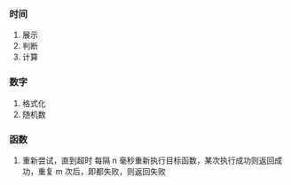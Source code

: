 ### 时间
1. 展示
2. 判断
3. 计算

### 数字
1. 格式化
2. 随机数

### 函数
1. 重新尝试，直到超时
	每隔 n 毫秒重新执行目标函数，某次执行成功则返回成功，重复 m 次后，即都失败，则返回失败
